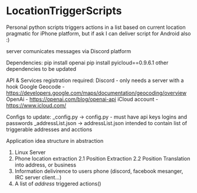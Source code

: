 # LocationTriggerScripts
Personal python scripts triggers actions in a list based on current location
pragmatic for iPhone platform, but if ask I can deliver script for Android also :)

server comunicates messages via Discord platform

Dependencies:
  pip install openai
  pip install pyicloud==0.9.6.1
  other dependencies to be updated

API & Services registration required:
  Discord - only needs a server with a hook
  Google Geocode - https://developers.google.com/maps/documentation/geocoding/overview
  OpenAi - https://openai.com/blog/openai-api
  iCloud account - https://www.icloud.com/

Configs to update:
  _config.py -> config.py - must have api keys logins and passwords
  _addressList.json -> addressList.json  intended to contain list of triggerable addresses and acctions
 
 Application idea structure in abstraction
  1. Linux Server
  2. Phone location extraction
    2.1 Position Extraction 
    2.2 Position Translation into address, or business
  3. Information delivirence to users phone (discord, facebook mesanger, IRC server client...)
  4. A list of _address_ triggered actions()
